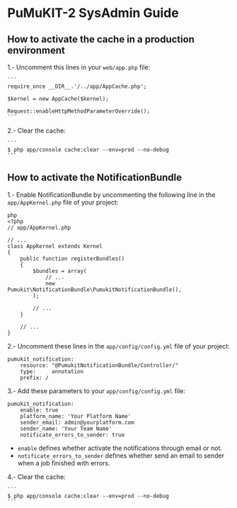 PuMuKIT-2 SysAdmin Guide
========================

How to activate the cache in a production environment
-----------------------------------------------------

1.- Uncomment this lines in your `web/app.php` file:

    ```
    require_once __DIR__.'/../app/AppCache.php';

    $kernel = new AppCache($kernel);

    Request::enableHttpMethodParameterOverride();
    ```

2.- Clear the cache:

    ```
    $ php app/console cache:clear --env=prod --no-debug
    ```

How to activate the NotificationBundle
--------------------------------------

1.- Enable NotificationBundle by uncommenting the following line in the `app/AppKernel.php` file of your project:

```
php
<?php
// app/AppKernel.php

// ...
class AppKernel extends Kernel
{
    public function registerBundles()
    {
        $bundles = array(
            // ...
            new Pumukit\NotificationBundle\PumukitNotificationBundle(),
        );

        // ...
    }

    // ...
}
```

2.- Uncomment these lines in the `app/config/config.yml` file of your project:

```
pumukit_notification:
    resource: "@PumukitNotificationBundle/Controller/"
    type:     annotation
    prefix: /
```

3.- Add these parameters to your `app/config/config.yml` file:

```
pumukit_notification:
    enable: true
    platform_name: 'Your Platform Name'
    sender_email: admin@yourplatform.com
    sender_name: 'Your Team Name'
    notificate_errors_to_sender: true
```

* `enable` defines whether activate the notifications through email or not.
* `notificate_errors_to_sender` defines whether send an email to sender when a job finished with errors.

4.- Clear the cache:

    ```
    $ php app/console cache:clear --env=prod --no-debug
    ```